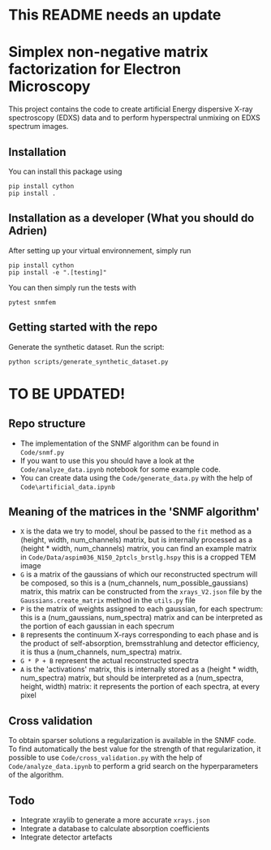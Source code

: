 # This README needs an update

# Simplex non-negative matrix factorization for Electron Microscopy
This project contains the code to create artificial Energy dispersive X-ray spectroscopy (EDXS) data and to perform hyperspectral unmixing on EDXS spectrum images.


## Installation
You can install this package using
```
pip install cython
pip install .
```

## Installation as a developer (What you should do Adrien)
After setting up your virtual environnement, simply run 
```
pip install cython
pip install -e ".[testing]"
```

You can then simply run the tests with 
```
pytest snmfem
```

## Getting started with the repo
Generate the synthetic dataset. Run the script:
```
python scripts/generate_synthetic_dataset.py
```


# TO BE UPDATED!

## Repo structure
* The implementation of the SNMF algorithm can be found in `Code/snmf.py`
* If you want to use this you should have a look at the `Code/analyze_data.ipynb` notebook for some example code.
* You can create data using the `Code/generate_data.py` with the help of `Code\artificial_data.ipynb`

## Meaning of the matrices in the 'SNMF algorithm'
* `X` is the data we try to model, shoul be passed to the `fit` method as a (height, width, num_channels) matrix, but is internally processed as a (height * width, num_channels) matrix, you can find an example matrix in `Code/Data/aspim036_N150_2ptcls_brstlg.hspy` this is a cropped TEM image
* `G` is a matrix of the gaussians of which our reconstructed spectrum will be composed, so this is a (num_channels, num_possible_gaussians) matrix, this matrix can be constructed from the `xrays_V2.json` file by the `Gaussians.create_matrix` method in the `utils.py` file
* `P` is the matrix of weights assigned to each gaussian, for each spectrum: this is a (num_gaussians, num_spectra) matrix and can be interpreted as the portion of each gaussian in each specrum
* `B` represents the continuum X-rays corresponding to each phase and is the product of self-absorption, bremsstrahlung and detector efficiency, it is thus a (num_channels, num_spectra) matrix.
* `G * P + B` represent the actual reconstructed spectra
* `A` is the 'activations' matrix, this is internally stored as a (height * width, num_spectra) matrix, but should be interpreted as a (num_spectra, height, width) matrix: it represents the portion of each spectra, at every pixel

## Cross validation
To obtain sparser solutions a regularization is available in the SNMF code. To find automatically the best value for the strength of that regularization, it possible to use `Code/cross_validation.py` with the help of `Code/analyze_data.ipynb` to perform a grid search on the hyperparameters of the algorithm.

## Todo
* Integrate xraylib to generate a more accurate `xrays.json`
* Integrate a database to calculate absorption coefficients
* Integrate detector artefacts 
